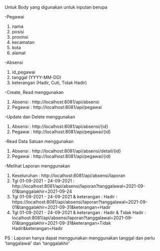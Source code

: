 Untuk Body yang digunakan untuk inputan berupa

-Pegawai
1. nama
2. posisi
3. provinsi
4. kecamatan
5. kota
6. alamat

-Absensi

1. id_pegawai
2. tanggal (YYYY-MM-DD)
3. keterangan (Hadir, Cuti, Tidak Hadir)

-Create, Read menggunakan

1. Absensi : http://localhost:8081/api/absensi
2. Pegawai : http://localhost:8081/api/pegawai

-Update dan Delete menggunakan 

1. Absensi : http://localhost:8081/api/absensi/{id}
2. Pegawai : http://localhost:8081/api/pegawai/{id}


-Read Data Satuan menggunakan 

1. Absensi : http://localhost:8081/api/absensi/detail/{id}
2. Pegawai : http://localhost:8081/api/pegawai/{id}

-Melihat Laporan menggunakan 
1. Keseluruhan : http://localhost:8081/api/absensi/laporan
2. Tgl 01-09-2021 - 24-09-2021 : http://localhost:8081/api/absensi/laporan?tanggalawal=2021-09-01&tanggalakhir=2021-09-24
3. Tgl 01-09-2021 - 24-09-2021 & keterangan : Hadir : https://localhost:8081/api/absensi/laporan?tanggalawal=2021-09-01&tanggalakhir=2021-09-31&keterangan=Hadir
4. Tgl 01-09-2021 - 24-09-2021 & keterangan : Hadir & Tidak Hadir : localhost:8081/api/absensi/laporan?tanggalawal=2021-09-01&tanggalakhir=2021-09-31&keterangan=Tidak Hadir&keterangan=Hadir

PS : Laporan hanya dapat menggunakan menggunakan tanggal dan perlu 'tanggalawal' dan 'tanggalakhir'
